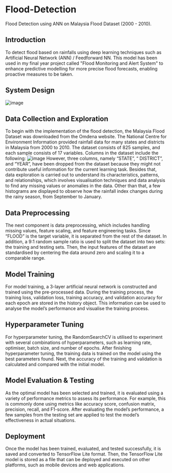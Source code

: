 # Flood-Detection
Flood Detection using ANN on Malaysia Flood Dataset (2000 - 2010).

## Introduction
To detect flood based on rainfalls using deep learning techniques such as Artificial Neural Network (ANN) / Feedforward NN. This model has been used in my final year project called "Flood Monitoring and Alert System" to enhance predictive modelling for more precise flood forecasts, enabling proactive measures to be taken.

## System Design
![image](https://github.com/Hm-08/Flood-Detection/assets/64012738/1b6f2f0b-3a1c-4c7a-8c8d-94a498c8e27c)

## Data Collection and Exploration
To begin with the implementation of the flood detection, the Malaysia Flood Dataset was downloaded from the Omdena website. The National Centre for Environment Information provided rainfall data for many states and districts in Malaysia from 2000 to 2010. The dataset consists of 825 samples, and each sample consists of 17 variables. Columns in the dataset include the following:
![image](https://github.com/Hm-08/Flood-Detection/assets/64012738/c81cc739-4f71-4b62-a9dd-6473ccf108b0)
However, three columns, namely “STATE”, “ DISTRICT”, and “YEAR”, have been dropped from the dataset because they might not contribute useful information for the current learning task. Besides that, data exploration is carried out to understand its characteristics, patterns, and relationships, which involves visualisation techniques and data analysis to find any missing values or anomalies in the data. Other than that, a few histograms are displayed to observe how the rainfall index changes during the rainy season, from September to January.

## Data Preprocessing
The next component is data preprocessing, which includes handling missing values, feature scaling, and feature engineering tasks. Since “FLOOD” is the target variable, it is separated from the rest of the dataset. In addition, a 9:1 random sample ratio is used to split the dataset into two sets: the training and testing sets. Then, the input features of the dataset are standardised by centering the data around zero and scaling it to a comparable range.

## Model Training
For model training, a 3-layer artificial neural network is constructed and trained using the pre-processed data. During the training process, the training loss, validation loss, training accuracy, and validation accuracy for each epoch are stored in the history object. This information can be used to analyse the model’s performance and visualise the training process.

## Hyperparameter Tuning
For hyperparameter tuning, the RandomSearchCV is utilised to experiment with several combinations of hyperparameters, such as learning rate, optimiser, batch size, and number of epochs. After finishing hyperparameter tuning, the training data is trained on the model using the best parameters found. Next, the accuracy of the training and validation is calculated and compared with the initial model.

## Model Evaluation & Testing 
As the optimal model has been selected and trained, it is evaluated using a variety of performance metrics to assess its performance. For example, this is commonly done using metrics like accuracy score, confusion matrix, precision, recall, and F1-score. After evaluating the model’s performance, a few samples from the testing set are applied to test the model’s effectiveness in actual situations.

## Deployment 
Once the model has been trained, evaluated, and tested successfully, it is saved and converted to TensorFlow Lite format. Then, the TensorFlow Lite model is stored as a file that can be deployed and executed on other platforms, such as mobile devices and web applications.

